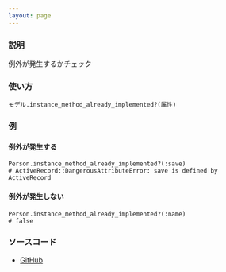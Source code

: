 ```yaml
---
layout: page
---
```


### 説明

例外が発生するかチェック

### 使い方

    モデル.instance_method_already_implemented?(属性)

### 例

#### 例外が発生する

    Person.instance_method_already_implemented?(:save)
    # ActiveRecord::DangerousAttributeError: save is defined by ActiveRecord

#### 例外が発生しない

    Person.instance_method_already_implemented?(:name)
    # false

### ソースコード

- [GitHub](https://github.com/rails/rails/blob/984c3ef2775781d47efa9f541ce570daa2434a80/activerecord/lib/active_record/attribute_methods.rb#L91)
